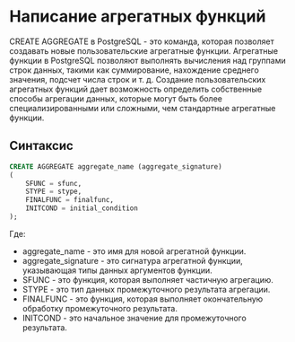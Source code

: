 # Написание агрегатных функций

CREATE AGGREGATE в PostgreSQL - это команда, которая позволяет создавать новые пользовательские агрегатные функции. Агрегатные функции в PostgreSQL позволяют выполнять вычисления над группами строк данных, такими как суммирование, нахождение среднего значения, подсчет числа строк и т. д. Создание пользовательских агрегатных функций дает возможность определить собственные способы агрегации данных, которые могут быть более специализированными или сложными, чем стандартные агрегатные функции.

## Синтаксис

```SQL
CREATE AGGREGATE aggregate_name (aggregate_signature)
(
    SFUNC = sfunc,
    STYPE = stype,
    FINALFUNC = finalfunc,
    INITCOND = initial_condition
);
```

Где:

* aggregate_name - это имя для новой агрегатной функции.
* aggregate_signature - это сигнатура агрегатной функции, указывающая типы данных аргументов функции.
* SFUNC - это функция, которая выполняет частичную агрегацию.
* STYPE - это тип данных промежуточного результата агрегации.
* FINALFUNC - это функция, которая выполняет окончательную обработку промежуточного результата.
* INITCOND - это начальное значение для промежуточного результата.

